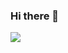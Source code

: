 ### Hi there 👋

<!--
**bharathreddy099/bharathreddy099** is a ✨ _special_ ✨ repository because its `README.md` (this file) appears on your GitHub profile.

Here are some ideas to get you started:

- 🔭 I’m currently working on ...
- 🌱 I’m currently learning ...
- 👯 I’m looking to collaborate on ...
- 🤔 I’m looking for help with ...
- 💬 Ask me about ...
- 📫 How to reach me: ...
- 😄 Pronouns: ...
- ⚡ Fun fact: ...
--> 

<img src ="https://github-readme-stats.vercel.app/api?username=bharathreddy099&theme=chartreuse-dark&show_icons=true">

<!--<img src ="https://github-readme-stats.vercel.app/api?username=bharathreddy099&&show_icons=true&title_color=ff0000&icon_color=bb2acf&text_color=0004ff&bg_color=ffffff">
           

